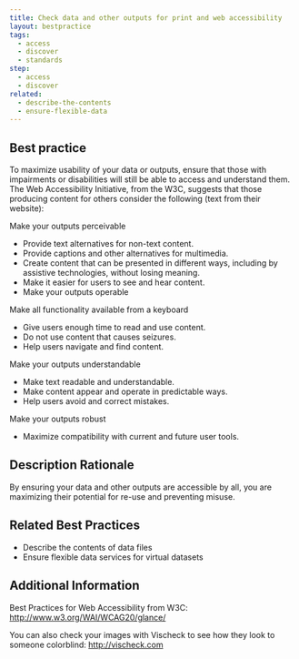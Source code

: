 ```yaml
---
title: Check data and other outputs for print and web accessibility
layout: bestpractice
tags:
  - access
  - discover
  - standards
step:
  - access
  - discover
related:
  - describe-the-contents
  - ensure-flexible-data
---
```


## Best practice

To maximize usability of your data or outputs, ensure that those with impairments or disabilities will still be able to access and understand them. The Web Accessibility Initiative, from the W3C, suggests that those producing content for others consider the following (text from their website):

Make your outputs perceivable
- Provide text alternatives for non-text content.
- Provide captions and other alternatives for multimedia.
- Create content that can be presented in different ways, including by assistive technologies, without losing meaning.
- Make it easier for users to see and hear content.
- Make your outputs operable

Make all functionality available from a keyboard
- Give users enough time to read and use content.
- Do not use content that causes seizures.
- Help users navigate and find content.

Make your outputs understandable
- Make text readable and understandable.
- Make content appear and operate in predictable ways.
- Help users avoid and correct mistakes.

Make your outputs robust
- Maximize compatibility with current and future user tools.

## Description Rationale

By ensuring your data and other outputs are accessible by all, you are maximizing their potential for re-use and preventing misuse.

## Related Best Practices
- Describe the contents of data files
- Ensure flexible data services for virtual datasets

## Additional Information

Best Practices for Web Accessibility from W3C: http://www.w3.org/WAI/WCAG20/glance/

You can also check your images with Vischeck to see how they look to someone colorblind: http://vischeck.com
